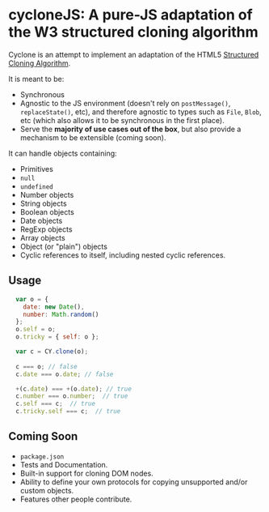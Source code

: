 cycloneJS: A pure-JS adaptation of the W3 structured cloning algorithm
======================================================================

Cyclone is an attempt to implement an adaptation of the HTML5 [Structured
Cloning
Algorithm](http://www.w3.org/TR/html5/infrastructure.html#safe-passing-of-structured-data).

It is meant to be:

* Synchronous
* Agnostic to the JS environment (doesn't rely on `postMessage()`,
  `replaceState()`, etc), and therefore agnostic to types such as `File`,
  `Blob`, etc (which also allows it to be synchronous in the first place).
* Serve the <strong>majority of use cases out of the box</strong>, but also
  provide a mechanism to be extensible (coming soon).

It can handle objects containing:

* Primitives
* `null`
* `undefined`
* Number objects
* String objects
* Boolean objects
* Date objects
* RegExp objects
* Array objects
* Object (or "plain") objects
* Cyclic references to itself, including nested cyclic references.

## Usage
```javascript
  var o = {
    date: new Date(),
    number: Math.random()
  };
  o.self = o;
  o.tricky = { self: o };

  var c = CY.clone(o);
  
  c === o; // false
  c.date === o.date; // false

  +(c.date) === +(o.date); // true
  c.number === o.number;  // true 
  c.self === c;  // true
  c.tricky.self === c;  // true
```

## Coming Soon
* `package.json`
* Tests and Documentation.
* Built-in support for cloning DOM nodes.
* Ability to define your own protocols for copying unsupported and/or custom
  objects.
* Features other people contribute.
